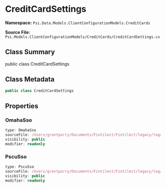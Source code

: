 # CreditCardSettings

**Namespace:** `Psi.Data.Models.ClientConfigurationModels.CreditCards`

**Source File:** `Psi.Models.ClientConfigurationModels/CreditCards/CreditCardSettings.cs`

## Class Summary

public class CreditCardSettings

## Class Metadata

```typescript
public class CreditCardSettings
```

## Properties

### OmahaSso

```typescript
type: OmahaSso
sourceFile: /Users/grantparry/Documents/Fintilect/Fintilect/legacy/legacy-apis/Psi.Models.ClientConfigurationModels/CreditCards/CreditCardSettings.cs
visibility: public
modifier: readonly
```

### PscuSso

```typescript
type: PscuSso
sourceFile: /Users/grantparry/Documents/Fintilect/Fintilect/legacy/legacy-apis/Psi.Models.ClientConfigurationModels/CreditCards/CreditCardSettings.cs
visibility: public
modifier: readonly
```
